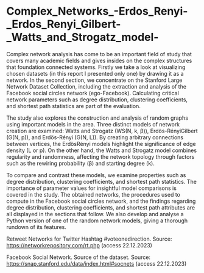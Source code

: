 # Complex_Networks_-Erdos_Renyi-_Erdos_Renyi_Gilbert-_Watts_and_Strogatz_model-

Complex network analysis has come to be an important field of study that covers many academic fields and
gives insides on the complex structures that foundation connected systems. Firstly we take a look at
visualizing chosen datasets (in this report I presented only one) by drawing it as a network. In the second
section, we concentrate on the Stanford Large Network Dataset Collection, including the extraction and
analysis of the Facebook social circles network (ego-Facebook). Calculating critical network parameters
such as degree distribution, clustering coefficients, and shortest path statistics are part of the evaluation.

The study also explores the construction and analysis of random graphs using important models in the area.
Three distinct models of network creation are examined: Watts and Strogatz (WS(N, k, β)), Erdös-RényiGilbert (G(N, p)), and Erdös-Rényi (G(N, L)). By creating arbitrary connections between vertices, the ErdösRényi models highlight the significance of edge density (L or p). On the other hand, the Watts and Strogatz
model combines regularity and randomness, affecting the network topology through factors such as the
rewiring probability (β) and starting degree (k).

To compare and contrast these models, we examine properties such as degree distribution, clustering
coefficients, and shortest path statistics. The importance of parameter values for insightful model
comparisons is covered in the study. The obtained networks, the procedures used to compute in the Facebook
social circles network, and the findings regarding degree distribution, clustering coefficients, and shortest
path attributes are all displayed in the sections that follow. We also develop and analyse a Python version of
one of the random network models, giving a thorough rundown of its features.

Retweet Networks for Twitter Hashtag #voteonedirection. Source: https://networkrepository.com/rt.php (access 22.12.2023)

Facebook Social Network. Source of the dataset. Source: https://snap.stanford.edu/data/index.html#socnets (access 22.12.2023)
